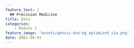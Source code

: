 ```yaml
---
feature_text: |
  ## Precision Medicine
title: Data
categories:
    - Module 1
feature_image: "assets/genvis-dna-bg_optimized_v1a.png"
date: 0001-08-01
---
```


